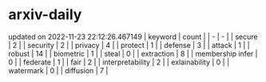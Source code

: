 # arxiv-daily
updated on 2022-11-23 22:12:26.467149
| keyword | count |
| - | - |
| secure | 2 |
| security | 2 |
| privacy | 4 |
| protect | 1 |
| defense | 3 |
| attack | 1 |
| robust | 14 |
| biometric | 1 |
| steal | 0 |
| extraction | 8 |
| membership infer | 0 |
| federate | 1 |
| fair | 2 |
| interpretability | 2 |
| exlainability | 0 |
| watermark | 0 |
| diffusion | 7 |
